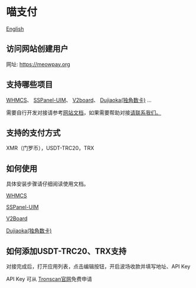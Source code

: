 # 喵支付
[English](https://github.com/Meowpay/MeowpayDocs/blob/main/README_EN.md)

## 访问网站创建用户
网址: <a href="https://meowpay.org" target="_blank" >https://meowpay.org</a>

## 支持哪些项目
[WHMCS](https://www.whmcs.com/)、
[SSPanel-UIM](https://github.com/Anankke/SSPanel-Uim)、
[V2board](https://github.com/v2board/v2board)、
[Dujiaoka(独角数卡)](https://github.com/assimon/dujiaoka)
...

需要自行开发对接请参考<a href="https://meowpay.org/docs" target="_blank" >网站文档</a>，如果需要帮助对接<a href="https://t.me/MeowPayChannel" target="_blank">请联系我们。</a>

## 支持的支付方式
XMR（门罗币），USDT-TRC20，TRX

## 如何使用

具体安装步骤请仔细阅读使用文档。

[WHMCS](https://github.com/Meowpay/MeowpayDocs/blob/main/docs/WHMCS_CN.md)

[SSPanel-UIM](https://github.com/Meowpay/MeowpayDocs/blob/main/docs/SSPanel-UIM.md)

[V2Board](https://github.com/Meowpay/MeowpayDocs/blob/main/docs/V2Board.md)

[Dujiaoka(独角数卡)](https://github.com/Meowpay/MeowpayDocs/blob/main/docs/Dujiaoka_CN.md)


## 如何添加USDT-TRC20、TRX支持
对接完成后，打开应用列表，点击编辑按钮，开启波场收款并填写地址、API Key

API Key 可从 [Tronscan官网](https://tronscan.org/)免费申请